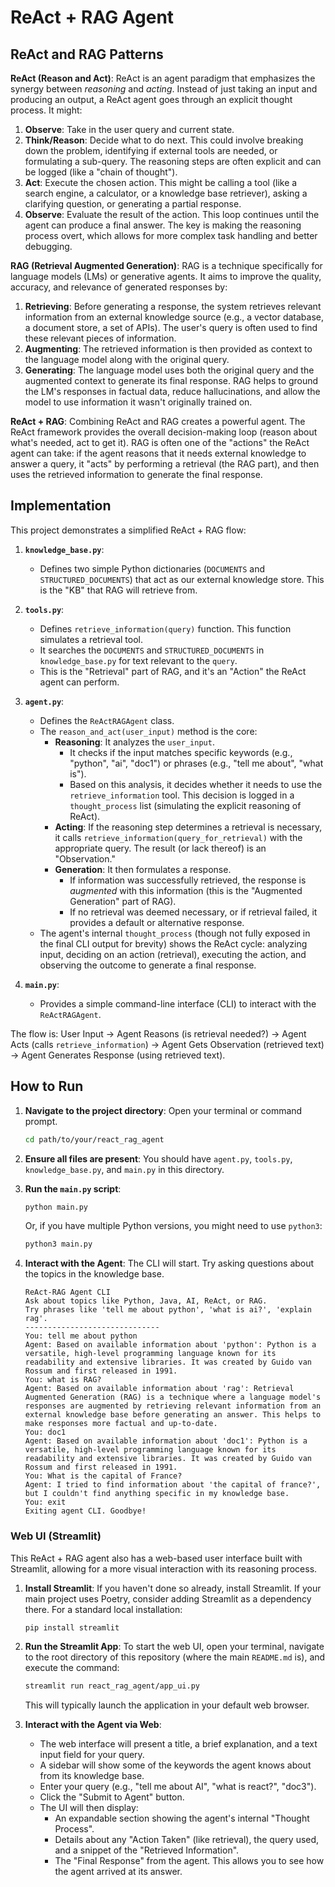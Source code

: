 # ReAct + RAG Agent

## ReAct and RAG Patterns

**ReAct (Reason and Act)**:
ReAct is an agent paradigm that emphasizes the synergy between *reasoning* and *acting*. Instead of just taking an input and producing an output, a ReAct agent goes through an explicit thought process. It might:
1.  **Observe**: Take in the user query and current state.
2.  **Think/Reason**: Decide what to do next. This could involve breaking down the problem, identifying if external tools are needed, or formulating a sub-query. The reasoning steps are often explicit and can be logged (like a "chain of thought").
3.  **Act**: Execute the chosen action. This might be calling a tool (like a search engine, a calculator, or a knowledge base retriever), asking a clarifying question, or generating a partial response.
4.  **Observe**: Evaluate the result of the action.
This loop continues until the agent can produce a final answer. The key is making the reasoning process overt, which allows for more complex task handling and better debugging.

**RAG (Retrieval Augmented Generation)**:
RAG is a technique specifically for language models (LMs) or generative agents. It aims to improve the quality, accuracy, and relevance of generated responses by:
1.  **Retrieving**: Before generating a response, the system retrieves relevant information from an external knowledge source (e.g., a vector database, a document store, a set of APIs). The user's query is often used to find these relevant pieces of information.
2.  **Augmenting**: The retrieved information is then provided as context to the language model along with the original query.
3.  **Generating**: The language model uses both the original query and the augmented context to generate its final response.
RAG helps to ground the LM's responses in factual data, reduce hallucinations, and allow the model to use information it wasn't originally trained on.

**ReAct + RAG**:
Combining ReAct and RAG creates a powerful agent. The ReAct framework provides the overall decision-making loop (reason about what's needed, act to get it). RAG is often one of the "actions" the ReAct agent can take: if the agent reasons that it needs external knowledge to answer a query, it "acts" by performing a retrieval (the RAG part), and then uses the retrieved information to generate the final response.

## Implementation

This project demonstrates a simplified ReAct + RAG flow:

1.  **`knowledge_base.py`**:
    *   Defines two simple Python dictionaries (`DOCUMENTS` and `STRUCTURED_DOCUMENTS`) that act as our external knowledge store. This is the "KB" that RAG will retrieve from.

2.  **`tools.py`**:
    *   Defines `retrieve_information(query)` function. This function simulates a retrieval tool.
    *   It searches the `DOCUMENTS` and `STRUCTURED_DOCUMENTS` in `knowledge_base.py` for text relevant to the `query`.
    *   This is the "Retrieval" part of RAG, and it's an "Action" the ReAct agent can perform.

3.  **`agent.py`**:
    *   Defines the `ReActRAGAgent` class.
    *   The `reason_and_act(user_input)` method is the core:
        *   **Reasoning**: It analyzes the `user_input`.
            *   It checks if the input matches specific keywords (e.g., "python", "ai", "doc1") or phrases (e.g., "tell me about", "what is").
            *   Based on this analysis, it decides whether it needs to use the `retrieve_information` tool. This decision is logged in a `thought_process` list (simulating the explicit reasoning of ReAct).
        *   **Acting**: If the reasoning step determines a retrieval is necessary, it calls `retrieve_information(query_for_retrieval)` with the appropriate query. The result (or lack thereof) is an "Observation."
        *   **Generation**: It then formulates a response.
            *   If information was successfully retrieved, the response is *augmented* with this information (this is the "Augmented Generation" part of RAG).
            *   If no retrieval was deemed necessary, or if retrieval failed, it provides a default or alternative response.
    *   The agent's internal `thought_process` (though not fully exposed in the final CLI output for brevity) shows the ReAct cycle: analyzing input, deciding on an action (retrieval), executing the action, and observing the outcome to generate a final response.

4.  **`main.py`**:
    *   Provides a simple command-line interface (CLI) to interact with the `ReActRAGAgent`.

The flow is:
User Input -> Agent Reasons (is retrieval needed?) -> Agent Acts (calls `retrieve_information`) -> Agent Gets Observation (retrieved text) -> Agent Generates Response (using retrieved text).

## How to Run

1.  **Navigate to the project directory**:
    Open your terminal or command prompt.
    ```bash
    cd path/to/your/react_rag_agent
    ```

2.  **Ensure all files are present**:
    You should have `agent.py`, `tools.py`, `knowledge_base.py`, and `main.py` in this directory.

3.  **Run the `main.py` script**:
    ```bash
    python main.py
    ```
    Or, if you have multiple Python versions, you might need to use `python3`:
    ```bash
    python3 main.py
    ```

4.  **Interact with the Agent**:
    The CLI will start. Try asking questions about the topics in the knowledge base.
    ```
    ReAct-RAG Agent CLI
    Ask about topics like Python, Java, AI, ReAct, or RAG.
    Try phrases like 'tell me about python', 'what is ai?', 'explain rag'.
    ------------------------------
    You: tell me about python
    Agent: Based on available information about 'python': Python is a versatile, high-level programming language known for its readability and extensive libraries. It was created by Guido van Rossum and first released in 1991.
    You: what is RAG?
    Agent: Based on available information about 'rag': Retrieval Augmented Generation (RAG) is a technique where a language model's responses are augmented by retrieving relevant information from an external knowledge base before generating an answer. This helps to make responses more factual and up-to-date.
    You: doc1
    Agent: Based on available information about 'doc1': Python is a versatile, high-level programming language known for its readability and extensive libraries. It was created by Guido van Rossum and first released in 1991.
    You: What is the capital of France?
    Agent: I tried to find information about 'the capital of france?', but I couldn't find anything specific in my knowledge base.
    You: exit
    Exiting agent CLI. Goodbye!
    ```

### Web UI (Streamlit)

This ReAct + RAG agent also has a web-based user interface built with Streamlit, allowing for a more visual interaction with its reasoning process.

1.  **Install Streamlit**:
    If you haven't done so already, install Streamlit. If your main project uses Poetry, consider adding Streamlit as a dependency there. For a standard local installation:
    ```bash
    pip install streamlit
    ```

2.  **Run the Streamlit App**:
    To start the web UI, open your terminal, navigate to the root directory of this repository (where the main `README.md` is), and execute the command:
    ```bash
    streamlit run react_rag_agent/app_ui.py
    ```
    This will typically launch the application in your default web browser.

3.  **Interact with the Agent via Web**:
    *   The web interface will present a title, a brief explanation, and a text input field for your query.
    *   A sidebar will show some of the keywords the agent knows about from its knowledge base.
    *   Enter your query (e.g., "tell me about AI", "what is react?", "doc3").
    *   Click the "Submit to Agent" button.
    *   The UI will then display:
        *   An expandable section showing the agent's internal "Thought Process".
        *   Details about any "Action Taken" (like retrieval), the query used, and a snippet of the "Retrieved Information".
        *   The "Final Response" from the agent.
    This allows you to see how the agent arrived at its answer.
